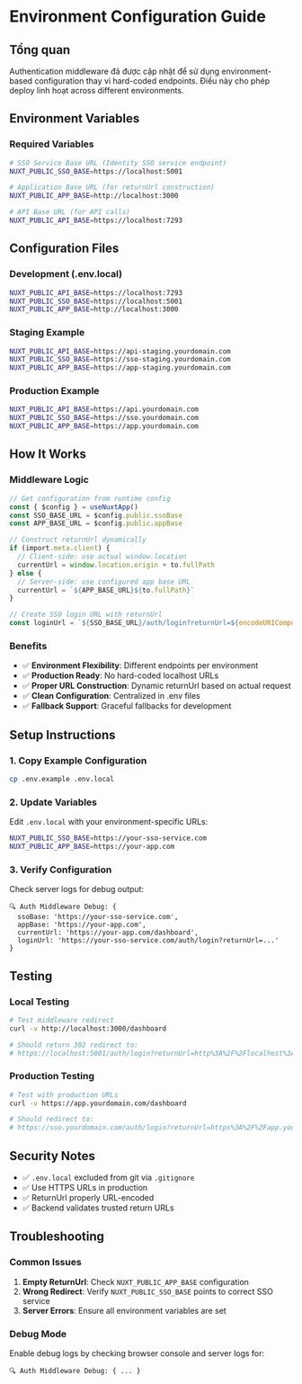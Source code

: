 # Environment Configuration Guide

## Tổng quan
Authentication middleware đã được cập nhật để sử dụng environment-based configuration thay vì hard-coded endpoints. Điều này cho phép deploy linh hoạt across different environments.

## Environment Variables

### Required Variables
```bash
# SSO Service Base URL (Identity SSO service endpoint)
NUXT_PUBLIC_SSO_BASE=https://localhost:5001

# Application Base URL (for returnUrl construction)  
NUXT_PUBLIC_APP_BASE=http://localhost:3000

# API Base URL (for API calls)
NUXT_PUBLIC_API_BASE=https://localhost:7293
```

## Configuration Files

### Development (.env.local)
```bash
NUXT_PUBLIC_API_BASE=https://localhost:7293
NUXT_PUBLIC_SSO_BASE=https://localhost:5001
NUXT_PUBLIC_APP_BASE=http://localhost:3000
```

### Staging Example
```bash
NUXT_PUBLIC_API_BASE=https://api-staging.yourdomain.com
NUXT_PUBLIC_SSO_BASE=https://sso-staging.yourdomain.com
NUXT_PUBLIC_APP_BASE=https://app-staging.yourdomain.com
```

### Production Example
```bash
NUXT_PUBLIC_API_BASE=https://api.yourdomain.com
NUXT_PUBLIC_SSO_BASE=https://sso.yourdomain.com
NUXT_PUBLIC_APP_BASE=https://app.yourdomain.com
```

## How It Works

### Middleware Logic
```typescript
// Get configuration from runtime config
const { $config } = useNuxtApp()
const SSO_BASE_URL = $config.public.ssoBase
const APP_BASE_URL = $config.public.appBase

// Construct returnUrl dynamically
if (import.meta.client) {
  // Client-side: use actual window.location
  currentUrl = window.location.origin + to.fullPath
} else {
  // Server-side: use configured app base URL
  currentUrl = `${APP_BASE_URL}${to.fullPath}`
}

// Create SSO login URL with returnUrl
const loginUrl = `${SSO_BASE_URL}/auth/login?returnUrl=${encodeURIComponent(currentUrl)}`
```

### Benefits
- ✅ **Environment Flexibility**: Different endpoints per environment
- ✅ **Production Ready**: No hard-coded localhost URLs
- ✅ **Proper URL Construction**: Dynamic returnUrl based on actual request
- ✅ **Clean Configuration**: Centralized in .env files
- ✅ **Fallback Support**: Graceful fallbacks for development

## Setup Instructions

### 1. Copy Example Configuration
```bash
cp .env.example .env.local
```

### 2. Update Variables
Edit `.env.local` with your environment-specific URLs:
```bash
NUXT_PUBLIC_SSO_BASE=https://your-sso-service.com
NUXT_PUBLIC_APP_BASE=https://your-app.com
```

### 3. Verify Configuration
Check server logs for debug output:
```
🔍 Auth Middleware Debug: {
  ssoBase: 'https://your-sso-service.com',
  appBase: 'https://your-app.com',
  currentUrl: 'https://your-app.com/dashboard',
  loginUrl: 'https://your-sso-service.com/auth/login?returnUrl=...'
}
```

## Testing

### Local Testing
```bash
# Test middleware redirect
curl -v http://localhost:3000/dashboard

# Should return 302 redirect to:
# https://localhost:5001/auth/login?returnUrl=http%3A%2F%2Flocalhost%3A3000%2Fdashboard
```

### Production Testing  
```bash
# Test with production URLs
curl -v https://app.yourdomain.com/dashboard

# Should redirect to:
# https://sso.yourdomain.com/auth/login?returnUrl=https%3A%2F%2Fapp.yourdomain.com%2Fdashboard
```

## Security Notes

- ✅ `.env.local` excluded from git via `.gitignore`
- ✅ Use HTTPS URLs in production
- ✅ ReturnUrl properly URL-encoded
- ✅ Backend validates trusted return URLs

## Troubleshooting

### Common Issues
1. **Empty ReturnUrl**: Check `NUXT_PUBLIC_APP_BASE` configuration
2. **Wrong Redirect**: Verify `NUXT_PUBLIC_SSO_BASE` points to correct SSO service
3. **Server Errors**: Ensure all environment variables are set

### Debug Mode
Enable debug logs by checking browser console and server logs for:
```
🔍 Auth Middleware Debug: { ... }
```
